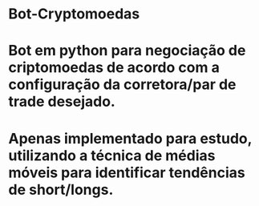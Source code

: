 # Bot-Cryptomoedas
# Bot em python para negociação de criptomoedas de acordo com a configuração da corretora/par de trade desejado.
# Apenas implementado para estudo, utilizando a técnica de médias móveis para identificar tendências de short/longs.
